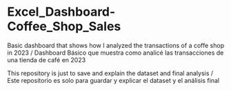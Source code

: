 # Excel_Dashboard-Coffee_Shop_Sales
Basic dashboard that shows how I analyzed the transactions of a coffe shop in 2023 / Dashboard Básico que muestra como analicé las transacciones de una tienda de café en 2023

This repository is just to save and explain the dataset and final analysis / Este repositorio es solo para guardar y explicar el dataset y el análisis final
